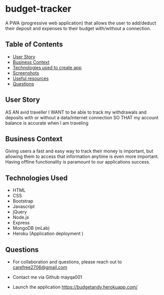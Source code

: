 # budget-tracker
A PWA (progressive web application) that allows the user to add/deduct their deposit and expenses to their budget with/without a connection. 





## Table of Contents

* [User Story](#User-Story)
* [Business Context](#Business-Context)
* [Technologies used to create app](#technologies-used)
* [Screenshots](#screenshots)
* [Useful resources](#Useful-resources)
* [Questions](#questions)


## User Story
AS AN avid traveller I WANT to be able to track my withdrawals and deposits with or without a data/internet connection SO THAT my account balance is accurate when I am traveling

## Business Context

Giving users a fast and easy way to track their money is important, but allowing them to access that information anytime is even more important. Having offline functionality is paramount to our applications success.

## Technologies Used

* HTML
* CSS
* Bootstrap 
* Javascript
* jQuery 
* Node.js 
* Express 
* MongoDB (mLab)
* Heroku (Application deployment )

## Questions
* For collaboration and questions, please reach out to carefree2706@gmail.com

* Contact me via Github mayqa001



- Launch the application https://budgetandy.herokuapp.com/
